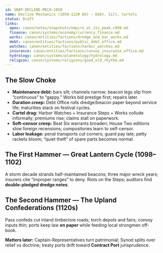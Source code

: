 ```yaml
---
id: SNAP:DECLINE-MECH-1050
name: Decline Mechanics (1050–1120 AO) — Debt, Silt, Cartels
status: Draft
links:
  apex: canon/notes/snapshots/empire_at_its_peak_c950.md
  finance: canon/systems/economy/currency_finance.md
  works: canon/entities/factions/dredge_and_bar_works.md
  debt: canon/entities/factions/public_debt_office.md
  watches: canon/entities/factions/harbor_watches.md
  insurance: canon/entities/factions/convoy_insurance_office.md
  hydrology: canon/systems/planetology/hydrology.md
  religion: canon/systems/religions/good_old_rhythm.md
---
```


## The Slow Choke
- **Maintenance debt:** bars silt; channels narrow; beacon legs slip from “continuous” to “gappy.” Works bid prestige first; repairs later.
- **Duration creep:** Debt Office rolls dredge/beacon paper beyond service life; maturities stack on festival cycles.
- **Cartel drag:** Harbor Watches + Insurance Steps + Works collude informally; premiums rise; claims stall on paperwork.
- **Soft-censor creep:** Beat Six warrants broaden; House Two editions slow foreign recensions; compositories learn to self-censor.
- **Labor leakage:** penal transports cut corners; guard pay late; petty rackets bloom; “quiet theft” of spare parts becomes normal.

## The First Hammer — Great Lantern Cycle (1098–1102)
A storm decade strands half-maintained beacons; three major wreck years; insurers cite “improper ranges” to deny. Riots on the Steps; auditors find **double-pledged dredge notes**.

## The Second Hammer — The Upland Confederations (1120s)
Pass confeds cut inland timber/ore roads; torch depots and fairs; convoy inputs thin; ports keep law **on paper** while feeding local strongmen off-book.

**Matters later:** Captain-Representatives turn patrimonial; Synod splits over relief vs doctrine; treaty ports drift toward **Contract Port** jurisprudence.
